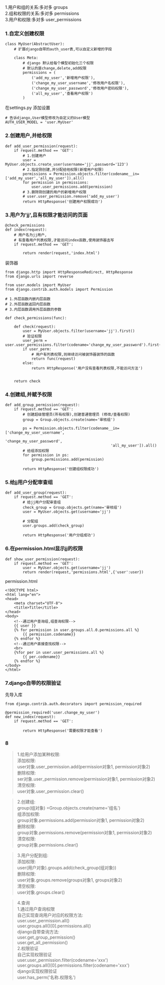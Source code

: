 1.用户和组的关系:多对多   groups  
2.组和权限的关系:多对多   permissions  
3.用户和权限:多对多    user_permissions 
### 1.自定义创建权限
```
class MyUser(AbstractUser):
    # 扩展django自带的auth_user表,可以自定义新增的字段

    class Meta:
        # django 默认给每个模型初始化三个权限
        # 默认的是change,delete,add权限
        permissions = (
            ('add_my_user','新增用户权限'),
            ('change_my_user_username','修改用户名权限'),
            ('change_my_user_password','修改用户密码权限'),
            ('all_my_user','查看用户权限')
        )
```
在settings.py 添加设置
```
# 告诉django,User模型修改为自定义的User模型
AUTH_USER_MODEL = 'user.MyUser'
```
### 2.创建用户,并给权限
```
def add_user_permission(request):
    if request.method == 'GET':
        # 1.创建用户
        user = MyUser.objects.create_user(username='jj',password='123')
        # 2.指定刚创建,并分配给他权限(新增用户权限)
        permissions = Permission.objects.filter(codename__in=['add_my_user','all_my_user']).all()
        for permission in permissions:
            user.user_permissions.add(permission)
        # 3.删除刚创建的用户的新增用户权限
        # user.user_permission.remove('add_my_user')
        return HttpResponse('创建用户权限成功')
```
### 3.用户为'jj',且有权限才能访问的页面
```
@check_permissions
def index(request):
    # 用户名为jj用户,
    # 有查看用户列表权限,才能访问index函数,使用装饰器去写
    if request.method == 'GET':

        return render(request,'index.html')
```
装饰器
```
from django.http import HttpResponseRedirect, HttpResponse
from django.urls import reverse

from user.models import MyUser
from django.contrib.auth.models import Permission

# 1.外层函数内嵌内层函数
# 2.外层函数返回内层函数
# 3.内层函数调用外层函数的参数

def check_permissions(func):

    def check(request):
        user = MyUser.objects.filter(username='jj').first()
        # 验证权限
        user_perm = user.user_permissions.filter(codename='change_my_user_password').first()
        if user_perm:
            # 用户有列表权限,则继续访问被装饰器装饰的函数
            return func(request)
        else:
            return HttpResponse('用户没有查看列表权限,不能访问方法')


    return check
```
### 4.创建组,并赋予权限
```
def add_group_permission(request):
    if request.method == 'GET':
        # 创建超级管理员(所有权限),创建普通管理员 (修改/查看权限)
        group = Group.objects.create(name='审核组')

        ps = Permission.objects.filter(codename__in=['change_my_user_username',
                                                'change_my_user_password',
                                                'all_my_user']).all()
        # 给组添加权限
        for permission in ps:
            group.permissions.add(permission)

        return HttpResponse('创建组权限成功')
```
### 5.给jj用户分配审查组
```
def add_user_group(request):
    if request.method == 'GET':
        # 给jj用户分配审查组
        check_group = Group.objects.get(name='审核组')
        user = MyUser.objects.get(username='jj')

        # 分配组
        user.groups.add(check_group)

        return HttpResponse('用户分组成功')
```
### 6.在permission.html显示jj的权限
```
def show_user_permission(request):
    if request.method == 'GET':
        user = MyUser.objects.get(username='jj')
        return render(request,'permissions.html',{'user':user})
```
permission.html
```
<!DOCTYPE html>
<html lang="en">
<head>
    <meta charset="UTF-8">
    <title>Title</title>
</head>
<body>
    <!--通过用户查询组,组查询权限-->
    {{ user }}
    {% for permission in user.groups.all.0.permissions.all %}
        {{ permission.codename}}
    {% endfor %}
    <!--通过用户直接查找权限-->
    <br>
    {%for per in user.user_permissions.all %}
        {{ per.codename}}
    {% endfor %}
</body>
</html>
```
### 7.django自带的权限验证
先导入库
```
from django.contrib.auth.decorators import permission_required
```
```
@permission_required('user.change_my_user')
def new_index(request):
    if request.method == 'GET':

        return HttpResponse('需要权限才能查看')
```
### 8
>1.给用户添加某种权限:  
添加权限:  
user对象.user_permission.add(permission对象1, permission对象2)  
删除权限:  
ser对象.user_permission.remove(permission对象1, permission对象2)    
清空权限:  
user对象.user_permission.clear()

>2.创建组:  
group(组对象) =Group.objects.create(name='组名')  
组添加权限:  
group对象.permissions.add(permission对象1, permission对象2)  
删除权限:  
group对象.permissions.remove(permission对象1, permission对象2)  
清空权限:  
group对象.permissions.clear()  


>3.用户分配到组:  
添加权限:  
user(用户对象).groups.add(check_group(组对象))  
删除权限:  
user对象.groups.remove(groups对象1, groups对象2)  
清空权限:  
user对象.groups.clear()

>4.查询  
1.通过用户查询权限  
自己实现查询用户对应的权限方法:  
user.user_permission.all()  
user.groups.all()[0].permissions.all()  
djiango自带查询方法:  
user.get_group_permission()  
user.get_all_permission()  
>2.权限验证  
自己实现权限验证  
user.user_permission.filter(codename='xxx')  
user.groups.all()[0].permissions.filter(codename='xxx')  
django实现权限验证  
user.has_perm('名称.权限名')





